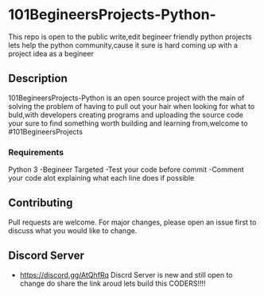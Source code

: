 # 101BegineersProjects-Python-
This repo is open to the public write,edit begineer friendly python projects lets help the python community,cause it sure is hard coming up with a project idea as a begineer


## Description
 101BegineersProjects-Python is an open source project with the main of solving the problem of having to pull out your hair when looking for what to buld,with developers creating programs and uploading the source code your sure to find something worth building and learning from,welcome to #101BegineersProjects


### Requirements
Python 3
-Begineer Targeted
-Test your code before commit
-Comment your code alot explaining what each line does if possible


## Contributing
Pull requests are welcome. For major changes, please open an issue first to discuss what you would like to change.

## Discord Server
- https://discord.gg/AtQhfRq
Discrd Server is new and still open to change do share the link aroud lets build this CODERS!!!!
